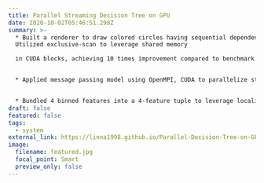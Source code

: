 ```yaml
---
title: Parallel Streaming Decision Tree on GPU
date: 2020-10-02T05:46:51.298Z
summary: >-
  * Built a renderer to draw colored circles having sequential dependency.
  Utilized exclusive-scan to leverage shared memory

  in CUDA blocks, achieving 10 times improvement compared to benchmark.


  * Applied message passing model using OpenMPI, CUDA to parallelize streaming histogram-based decision tree building process; applied OpenMPI gather, scatter collective operation to do decentralized ring allreduce synchronization to achieve better bandwidth usage and load balancing.


  * Bundled 4 binned features into a 4-feature tuple to leverage locality of GPU memory access.
draft: false
featured: false
tags:
  - system
external_link: https://linna1998.github.io/Parallel-Decision-Tree-on-GPU/
image:
  filename: featured.jpg
  focal_point: Smart
  preview_only: false
---
```



